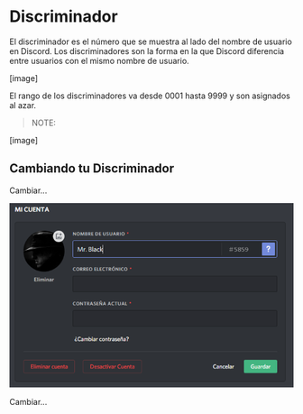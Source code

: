 
<!-- TITLE: Discriminador -->
<!-- SUBTITLE: A quick summary of Tag -->

# Discriminador
El discriminador es el número que se muestra al lado del nombre de usuario en Discord. Los discriminadores son la forma en la que Discord diferencia entre usuarios con el mismo nombre de usuario.

[image]

El rango de los discriminadores va desde 0001 hasta 9999 y son asignados al azar.

> NOTE:

[image]

## Cambiando tu Discriminador
Cambiar...

![Change Discrim](/uploads/es/change-discrim.png "Cambiando tu Discriminador")

Cambiar...